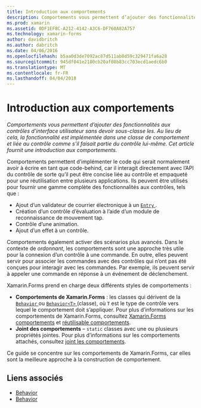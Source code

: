 ```yaml
---
title: Introduction aux comportements
description: Comportements vous permettent d’ajouter des fonctionnalités aux contrôles d’interface utilisateur sans devoir sous-classe les. Au lieu de cela, la fonctionnalité est implémentée dans une classe de comportement et liée au contrôle comme s’il faisait partie du contrôle lui-même. Cet article fournit une introduction aux comportements.
ms.prod: xamarin
ms.assetid: 0DF1EF8C-A212-4142-A3C6-DF760A82A757
ms.technology: xamarin-forms
author: davidbritch
ms.author: dabritch
ms.date: 04/06/2016
ms.openlocfilehash: b5aa0d3de7092ac87d511ab8d59c329471fa6a28
ms.sourcegitcommit: 945df041e2180cb20af08b83cc703ecd1aedc6b0
ms.translationtype: MT
ms.contentlocale: fr-FR
ms.lasthandoff: 04/04/2018
---
```

# <a name="introduction-to-behaviors"></a>Introduction aux comportements

_Comportements vous permettent d’ajouter des fonctionnalités aux contrôles d’interface utilisateur sans devoir sous-classe les. Au lieu de cela, la fonctionnalité est implémentée dans une classe de comportement et liée au contrôle comme s’il faisait partie du contrôle lui-même. Cet article fournit une introduction aux comportements._

Comportements permettent d’implémenter le code qui serait normalement avoir à écrire en tant que code-behind, car il interagit directement avec l’API du contrôle de sorte qu’il peut être concise liée au contrôle et empaqueté pour une réutilisation entre plusieurs applications. Ils peuvent être utilisés pour fournir une gamme complète des fonctionnalités aux contrôles, tels que :

- Ajout d’un validateur de courrier électronique à un [ `Entry` ](https://developer.xamarin.com/api/type/Xamarin.Forms.Entry/).
- Création d’un contrôle d’évaluation à l’aide d’un module de reconnaissance de mouvement tap.
- Contrôle d’une animation.
- Ajout d’un effet à un contrôle.

Comportements également activer des scénarios plus avancés. Dans le contexte de *ordonnant*, les comportements sont une approche très utile pour la connexion d’un contrôle à une commande. En outre, elles peuvent servir pour associer les commandes avec des contrôles qui n’ont pas été conçues pour interagir avec les commandes. Par exemple, ils peuvent servir à appeler une commande en réponse à un événement de déclenchement.

Xamarin.Forms prend en charge deux différents styles de comportements :

- **Comportements de Xamarin.Forms** : les classes qui dérivent de la [ `Behavior` ](https://developer.xamarin.com/api/type/Xamarin.Forms.Behavior/) ou [ `Behavior<T>` ](https://developer.xamarin.com/api/type/Xamarin.Forms.Behavior%3CT%3E/) (classe), où `T` est le type de contrôle vers lequel le comportement doit s’appliquer. Pour plus d’informations sur les comportements de Xamarin.Forms, consultez [Xamarin.Forms comportements](~/xamarin-forms/app-fundamentals/behaviors/creating.md) et [réutilisable comportements](~/xamarin-forms/app-fundamentals/behaviors/reusable/index.md).
- **Joint des comportements** – `static` classes avec une ou plusieurs propriétés jointes. Pour plus d’informations sur les comportements attachés, consultez [joint les comportements](~/xamarin-forms/app-fundamentals/behaviors/attached.md).

Ce guide se concentre sur les comportements de Xamarin.Forms, car elles sont la meilleure approche à la construction de comportement.



## <a name="related-links"></a>Liens associés

- [Behavior](https://developer.xamarin.com/api/type/Xamarin.Forms.Behavior/)
- [Behavior<T>](https://developer.xamarin.com/api/type/Xamarin.Forms.Behavior%3CT%3E/)

